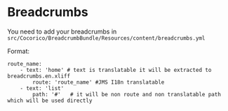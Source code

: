 # Breadcrumbs

You need to add your breadcrumbs in `src/Cocorico/BreadcrumbBundle/Resources/content/breadcrumbs.yml`

Format:

    route_name:
        - text: 'home' # text is translatable it will be extracted to breadcrumbs.en.xliff
            route: 'route_name' #JMS I18n translatable
        - text: 'list'
            path: '#'   # it will be non route and non translatable path which will be used directly
